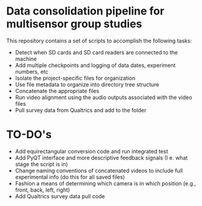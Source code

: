 # Data consolidation pipeline for multisensor group studies

This repository contains a set of scripts to accomplish the following tasks:
* Detect when SD cards and SD card readers are connected to the machine
* Add multiple checkpoints and logging of data dates, experiment numbers, etc
* Isolate the project-specific files for organization
* Use file metadata to organize into directory tree structure
* Concatenate the appropriate files
* Run video alignment using the audio outputs associated with the video files
* Pull survey data from Qualtrics and add to the folder

# TO-DO's
* Add equirectangular conversion code and run integrated test 
* Add PyQT interface and more descriptive feedback signals (I e. what stage the script is in)
* Change naming conventions of concatenated videos to include full experimental info (do this for all saved files)
* Fashion a means of determining which camera is in which position (e.g., front, back, left, right)
* Add Qualtrics survey data pull code 

